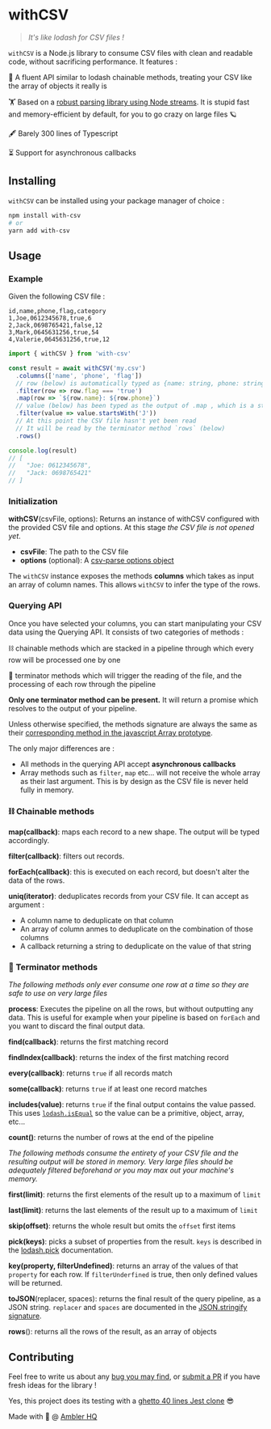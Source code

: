 # withCSV

> _It's like lodash for CSV files !_

`withCSV` is a Node.js library to consume CSV files with clean and readable code, without sacrificing performance. It features :

📜 A fluent API similar to lodash chainable methods, treating your CSV like the array of objects it really is

🏋️ Based on a [robust parsing library using Node streams](https://www.npmjs.com/package/csv-parser). It is stupid fast and memory-efficient by default, for you to go crazy on large files 🪐

🖋️ Barely 300 lines of Typescript

⏳ Support for asynchronous callbacks

## Installing

`withCSV` can be installed using your package manager of choice :

```bash
npm install with-csv
# or
yarn add with-csv
```

## Usage

### Example

Given the following CSV file : 

```csv
id,name,phone,flag,category
1,Joe,0612345678,true,6
2,Jack,0698765421,false,12
3,Mark,0645631256,true,54
4,Valerie,0645631256,true,12
```

```typescript
import { withCSV } from 'with-csv'

const result = await withCSV('my.csv')
  .columns(['name', 'phone', 'flag'])
  // row (below) is automatically typed as {name: string, phone: string, flag: string}
  .filter(row => row.flag === 'true')
  .map(row => `${row.name}: ${row.phone}`)
  // value (below) has been typed as the output of .map , which is a string
  .filter(value => value.startsWith('J'))
  // At this point the CSV file hasn't yet been read
  // It will be read by the terminator method `rows` (below)
  .rows()

console.log(result)
// [
//   "Joe: 0612345678",
//   "Jack: 0698765421"
// ]
```

### Initialization

**withCSV**(csvFile, options): Returns an instance of withCSV configured with the provided CSV file and options. At this stage _the CSV file is not opened yet_.

- **csvFile**: The path to the CSV file
- **options** (optional): A [csv-parse options object](https://github.com/mafintosh/csv-parser#options)

The `withCSV` instance exposes the methods **columns** which takes as input an array of column names. This allows `withCSV` to infer the type of the rows.

### Querying API

Once you have selected your columns, you can start manipulating your CSV data using the Querying API. It consists of two categories of methods :

⛓️ chainable methods which are stacked in a pipeline through which every row will be processed one by one

🚧 terminator methods which will trigger the reading of the file, and the processing of each row through the pipeline

**Only one terminator method can be present.** It will return a promise which resolves to the output of your pipeline.

Unless otherwise specified, the methods signature are always the same as their [corresponding method in the javascript Array prototype](https://developer.mozilla.org/fr/docs/Web/JavaScript/Reference/Global_Objects/Array).

The only major differences are :

- All methods in the querying API accept **asynchronous callbacks**
- Array methods such as `filter`, `map` etc... will not receive the whole array as their last argument. This is by design as the CSV file is never held fully in memory.

### ⛓️ Chainable methods

**map(callback)**: maps each record to a new shape. The output will be typed accordingly.

**filter(callback)**: filters out records.

**forEach(callback)**: this is executed on each record, but doesn't alter the data of the rows.

**uniq(iterator)**: deduplicates records from your CSV file. It can accept as argument :

* A column name to deduplicate on that column
* An array of column anmes to deduplicate on the combination of those columns
* A callback returning a string to deduplicate on the value of that string

### 🚧 Terminator methods

_The following methods only ever consume one row at a time so they are safe to use on very large files_

**process**: Executes the pipeline on all the rows, but without outputting any data. This is useful for example when your pipeline is based on `forEach` and you want to discard the final output data.

**find(callback)**: returns the first matching record

**findIndex(callback)**: returns the index of the first matching record

**every(callback)**: returns `true` if all records match

**some(callback)**: returns `true` if at least one record matches

**includes(value)**: returns `true` if the final output contains the value passed. This uses [`lodash.isEqual`](https://lodash.com/docs/4.17.15#isEqual) so the value can be a primitive, object, array, etc...

**count()**: returns the number of rows at the end of the pipeline

_The following methods consume the entirety of your CSV file and the resulting output will be stored in memory. Very large files should be adequately filtered beforehand or you may max out your machine's memory._

**first(limit)**: returns the first elements of the result up to a maximum of `limit`

**last(limit)**: returns the last elements of the result up to a maximum of `limit`

**skip(offset)**: returns the whole result but omits the `offset` first items

**pick(keys)**: picks a subset of properties from the result. `keys` is described in the [lodash.pick](https://lodash.com/docs/#pick) documentation.

**key(property, filterUndefined)**: returns an array of the values of that `property` for each row. If `filterUnderfined` is true, then only defined values will be returned.

**toJSON**(replacer, spaces): returns the final result of the query pipeline, as a JSON string. `replacer` and `spaces` are documented in the [JSON.stringify signature](https://developer.mozilla.org/fr/docs/Web/JavaScript/Reference/Global_Objects/JSON/stringify).

**rows**(): returns all the rows of the result, as an array of objects

## Contributing

Feel free to write us about any [bug you may find](https://github.com/amblerhq/withCSV/issues), or [submit a PR](https://github.com/amblerhq/withCSV/pulls) if you have fresh ideas for the library !

Yes, this project does its testing with a [ghetto 40 lines Jest clone](tests/index.ts) 😎

Made with 💖 @ [Ambler HQ](https://github.com/amblerhq)
